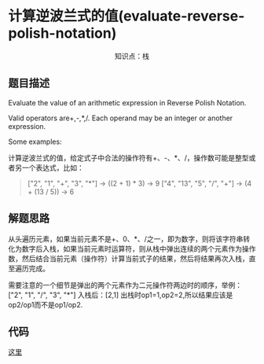 # 计算逆波兰式的值(evaluate-reverse-polish-notation)

<center>知识点：栈</center>


## 题目描述

Evaluate the value of an arithmetic expression in Reverse Polish Notation.

Valid operators are+,-,*,/. Each operand may be an integer or another expression.

Some examples:

计算逆波兰式的值，给定式子中合法的操作符有+、-、*、/，操作数可能是整型或者另一个表达式，比如：

  > ["2", "1", "+", "3", "*"] -> ((2 + 1) * 3) -> 9
  > ["4", "13", "5", "/", "+"] -> (4 + (13 / 5)) -> 6

## 解题思路

从头遍历元素，如果当前元素不是+、0、*、/之一，即为数字，则将该字符串转化为数字后入栈，如果当前元素时运算符，则从栈中弹出连续的两个元素作为操作数，然后结合当前元素（操作符）计算当前式子的结果，然后将结果再次入栈，直至遍历完成。

需要注意的一个细节是弹出的两个元素作为二元操作符两边时的顺序，举例：
["2", "1", "/", "3", "*"]
入栈后：[2,1]
出栈时op1=1,op2=2,所以结果应该是op2/op1而不是op1/op2.
## 代码

[这里](../src/two/Solution.java)